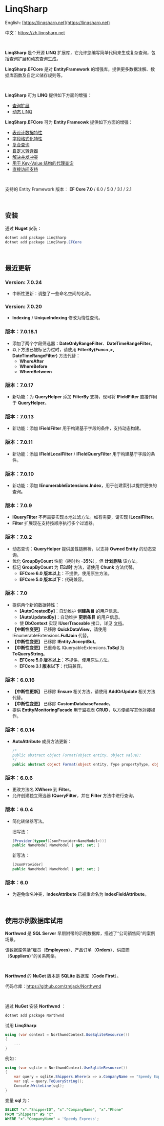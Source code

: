 # LinqSharp

English: [https://linqsharp.net](https://linqsharp.net)

中文：https://zh.linqsharp.net

<br/>

**LinqSharp** 是个开源 **LINQ** 扩展库，它允许您编写简单代码来生成复杂查询，包括查询扩展和动态查询生成。

**LinqSharp.EFCore** 是对 **EntityFramework** 的增强库，提供更多数据注解、数据库函数及自定义储存规则等。

<br/>

**LinqSharp** 可为 **LINQ** 提供如下方面的增强：

- [查询扩展](https://github.com/zmjack/LinqSharp/blob/master/docs/cn/query.md)
- [动态 LINQ](https://github.com/zmjack/LinqSharp/blob/master/docs/cn/filter.md)

**LinqSharp.EFCore** 可为 **Entity Frameowk** 提供如下方面的增强：

- [表设计数据特性](https://github.com/zmjack/LinqSharp/blob/master/docs/cn/ef-data-annotations-1.md)
- [字段格式化特性](https://github.com/zmjack/LinqSharp/blob/master/docs/cn/ef-data-annotations-2.md)
- [复合查询](https://github.com/zmjack/LinqSharp/blob/master/docs/cn/ef-compound-query.md)
- [自定义转译器](https://github.com/zmjack/LinqSharp/blob/master/docs/cn/ef-translator.md)
- [解决并发冲突](https://github.com/zmjack/LinqSharp/blob/master/docs/cn/ef-concurrency-resolving.md)
- [用于 Key-Value 结构的代理查询](https://github.com/zmjack/LinqSharp/blob/master/docs/cn/ef-agent-query.md)
- [直接访问支持](https://github.com/zmjack/LinqSharp/blob/master/docs/cn/ef-direct-handling.md)

<br/>

支持的 Entity Framework 版本： **EF Core 7.0** / 6.0 / 5.0 / 3.1 / 2.1

<br/>

## 安装

通过 **Nuget** 安装：

```powershell
dotnet add package LinqSharp
dotnet add package LinqSharp.EFCore
```

<br/>

## 最近更新

### Version: 7.0.24

- 中断性更新：调整了一些命名空间的名称。

### Version: 7.0.20

- **Indexing** / **UniqueIndexing** 修改为惰性查询。

### 版本：7.0.18.1

- 添加了两个字段筛选器：**DateOnlyRangeFilter**、**DateTimeRangeFilter**。
- 以下方法已被标记为过时，请使用 **FilterBy(Func<,>, DateTimeRangeFilter)** 方法代替：
  - **WhereAfter**
  - **WhereBefore**
  - **WhereBetween**

### 版本：7.0.17

- 新功能：为 **QueryHelper** 添加 **FilterBy** 支持，现可将 **IFieldFilter** 直接作用于 **QueryHelper**。

### 版本：7.0.13

- 新功能：添加 **IFieldFilter** 用于构建基于字段的条件，支持动态构建。

### 版本：7.0.11

- 新功能：添加 **IFieldLocalFilter** / **IFieldQueryFilter** 用于构建基于字段的条件。

### 版本：7.0.10

- 新功能：添加 **IEnumerableExtensions.Index**，用于创建索引以提供更快的查询。

### 版本：7.0.9

- **IQueryFilter** 不再需要实现本地过滤方法。如有需要，请实现 **ILocalFilter**。
- **Filter** 扩展现在支持按顺序执行多个过滤器。

### 版本：7.0.2

- 动态查询：**QueryHelper** 提供属性链解析，以支持 **Owned Entity** 的动态查询。
- 优化 **GroupByCount** 性能（耗时约 **-35%**），但 **计划删除** 该方法。
- 标记 **GroupByCount** 为 **已过时** 方法，请使用 **Chunk** 方法代替。
  - **EFCore 6.0 版本以上**：不提供，使用原生方法。
  - **EFCore 5.0 版本以下**：代码兼容。

### 版本：7.0

- 提供两个新的数据特性：
  - **[AutoCreatedBy]**：自动维护 **创建条目** 的用户信息。
  - **[AutoUpdatedBy]**：自动维护 **更新条目** 的用户信息。
  - 使 **DbContext** 实现 **IUserTraceable** 接口，详见 [文档](https://github.com/zmjack/LinqSharp/blob/master/docs/cn/ef-data-annotations-2.md#自动维护操作条目的用户信息)。
- **【中断性变更】** 已移除 **QuickDataView**，请使用 IEnumerableExtensions.**FullJoin** 代替。
- **【中断性变更】** 已移除 **IEntity.AcceptBut**。
- **【中断性变更】** 已重命名 IQueryableExtensions.**ToSql** 为 **ToQueryString**。
  - **EFCore 5.0 版本以上**：不提供，使用原生方法。
  - **EFCore 3.1 版本以下**：代码兼容。

### 版本：6.0.16

- **【中断性更新】** 已移除 **Ensure** 相关方法，请使用 **AddOrUpdate** 相关方法代替。
- **【中断性变更】** 已移除 **CustomDatabaseFacade**。
- 提供 **EntityMonitoringFacade** 用于监视表 **CRUD**，以方便编写其他对接操作。

### 版本：6.0.14

- **AutoAttribute** 成员方法更新：

  ```c#
  /*
  public abstract object Format(object entity, object value);
  */
  public abstract object Format(object entity, Type propertyType, object value);
  ```

### 版本：6.0.6

- 更改方法名 **XWhere** 到 **Filter**。
- 允许创建独立筛选器 **IQueryFilter**，并在 **Filter** 方法中进行查询。

### 版本：6.0.4

- 简化转储器写法。

  旧写法：

  ```csharp
  [Provider(typeof(JsonProvider<NameModel>))]
  public NameModel NameModel { get; set; }
  ```

  新写法：

  ```csharp
  [JsonProvider]
  public NameModel NameModel { get; set; }
  ```

### 版本：6.0

- 为避免命名冲突，**IndexAttribute** 已被重命名为 **IndexFieldAttribute**。

<br/>

## 使用示例数据库试用

**Northwnd** 是 **SQL Server** 早期附带的示例数据库，描述了“公司销售网”的案例场景。

该数据库包括“雇员（**Employees**）、产品订单（**Orders**）、供应商（**Suppliers**）”的关系网络。

<br/>

**Northwnd** 的 **NuGet** 版本是 **SQLite** 数据库（**Code First**）。

代码仓库：https://github.com/zmjack/Northwnd

<br/>

通过 **NuGet** 安装 **Northwnd** ：

```powershell
dotnet add package Northwnd
```

试用 **LinqSharp**:

```csharp
using (var context = NorthwndContext.UseSqliteResource())
{
    ...
}
```

例如：

```csharp
using (var sqlite = NorthwndContext.UseSqliteResource())
{
    var query = sqlite.Shippers.Where(x => x.CompanyName == "Speedy Express");
    var sql = query.ToQueryString();
    Console.WriteLine(sql);
}
```

变量 **sql** 为：

```sql
SELECT "x"."ShipperID", "x"."CompanyName", "x"."Phone"
FROM "Shippers" AS "x"
WHERE "x"."CompanyName" = 'Speedy Express';
```

<br/>